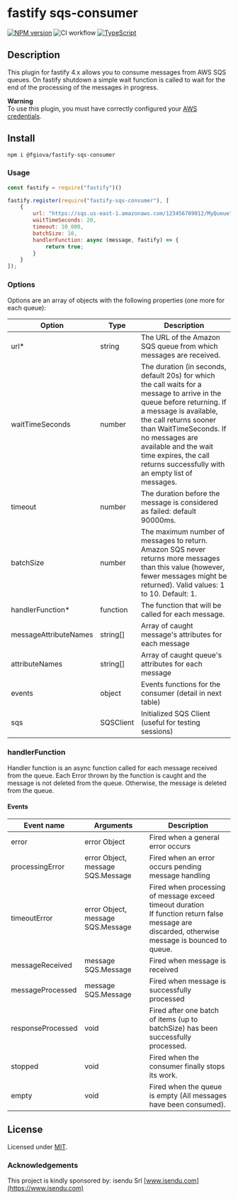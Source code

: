 # fastify sqs-consumer
[![NPM version](https://img.shields.io/npm/v/@fgiova/fastify-sqs-consumer.svg?style=flat)](https://www.npmjs.com/package/@fgiova/fastify-rest-gateway)
![CI workflow](https://github.com/fgiova/fastify-sqs-consumer/actions/workflows/node.js.yml/badge.svg)
[![TypeScript](https://img.shields.io/badge/%3C%2F%3E-TypeScript-%230074c1.svg)](http://www.typescriptlang.org/)
## Description
This plugin for fastify 4.x allows you to consume messages from AWS SQS queues.
On fastify shutdown a simple wait function is called to wait for the end of the processing of the messages in progress.

**Warning**<br>
To use this plugin, you must have correctly configured your [AWS credentials](https://docs.aws.amazon.com/sdk-for-javascript/v3/developer-guide/setting-credentials-node.html).

## Install
```bash
npm i @fgiova/fastify-sqs-consumer
```
### Usage
```js
const fastify = require("fastify")()

fastify.register(require("fastify-sqs-consumer"), [
    {
        url: "https://sqs.us-east-1.amazonaws.com/123456789012/MyQueue",
        waitTimeSeconds: 20,
        timeout: 10_000,
        batchSize: 10,
        handlerFunction: async (message, fastify) => {
            return true;
        }
    }
]);
```
### Options
Options are an array of objects with the following properties (one more for each queue):

| Option                 | Type      | Description                                                                                                                                                                                                                                                                                                           |
|------------------------|-----------|-----------------------------------------------------------------------------------------------------------------------------------------------------------------------------------------------------------------------------------------------------------------------------------------------------------------------|
| url*                   | string    | The URL of the Amazon SQS queue from which messages are received.                                                                                                                                                                                                                                                     |
| waitTimeSeconds        | number    | The duration (in seconds, default 20s) for which the call waits for a message to arrive in the queue before returning. If a message is available, the call returns sooner than WaitTimeSeconds. If no messages are available and the wait time expires, the call returns successfully with an empty list of messages. |
| timeout                | number    | The duration before the message is considered as failed: default 90000ms.                                                                                                                                                                                                                                             |
| batchSize              | number    | The maximum number of messages to return. Amazon SQS never returns more messages than this value (however, fewer messages might be returned). Valid values: 1 to 10. Default: 1.                                                                                                                                      |
| handlerFunction*       | function  | The function that will be called for each message.                                                                                                                                                                                                                                                                    |
| messageAttributeNames  | string[]  | Array of caught message's attributes for each message                                                                                                                                                                                                                                                                 |
| attributeNames         | string[]  | Array of caught queue's attributes for each message                                                                                                                                                                                                                                                                   |
| events                 | object    | Events functions for the consumer (detail in next table)                                                                                                                                                                                                                                                              |
| sqs                    | SQSClient | Initialized SQS Client (useful for testing sessions)                                                                                                                                                                                                                                                                  |

### handlerFunction

Handler function is an async function called for each message received from the queue.
Each Error thrown by the function is caught and the message is not deleted from the queue.
Otherwise, the message is deleted from the queue. 

#### Events

| Event name        | Arguments                         | Description                                                                                                                                          |
|-------------------|-----------------------------------|------------------------------------------------------------------------------------------------------------------------------------------------------|
| error             | error Object                      | Fired when a general error occurs                                                                                                                    |
| processingError   | error Object, message SQS.Message | Fired when an error occurs pending message handling                                                                                                  |
| timeoutError      | error Object, message SQS.Message | Fired when processing of message exceed timeout duration<br/> If function return false message are discarded, otherwise message is bounced to queue. |
| messageReceived   | message SQS.Message               | Fired when message is received                                                                                                                       |
| messageProcessed  | message SQS.Message               | Fired when message is successfully processed                                                                                                         |
| responseProcessed | void                              | Fired after one batch of items (up to batchSize) has been successfully processed.                                                                    |
| stopped           | void                              | Fired when the consumer finally stops its work.                                                                                                      |
| empty             | void                              | Fired when the queue is empty (All messages have been consumed).                                                                                     |

## License
Licensed under [MIT](./LICENSE).

### Acknowledgements
This project is kindly sponsored by: isendu Srl [www.isendu.com](https://www.isendu.com)
